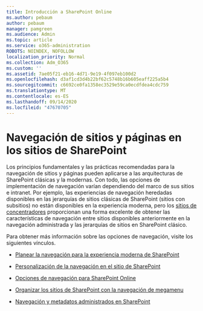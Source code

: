 ```yaml
---
title: Introducción a SharePoint Online
ms.author: pebaum
author: pebaum
manager: pamgreen
ms.audience: Admin
ms.topic: article
ms.service: o365-administration
ROBOTS: NOINDEX, NOFOLLOW
localization_priority: Normal
ms.collection: Adm_O365
ms.custom: ''
ms.assetid: 7ae05f21-eb16-4d71-9e19-4f097eb100d2
ms.openlocfilehash: d3af1cd3d4b22bf62c5748b16b605eaff225a5b4
ms.sourcegitcommit: c6692ce0fa1358ec3529e59ca0ecdfdea4cdc759
ms.translationtype: MT
ms.contentlocale: es-ES
ms.lasthandoff: 09/14/2020
ms.locfileid: "47670705"
---
```

# <a name="site-and-page-navigation-in-sharepoint-sites"></a>Navegación de sitios y páginas en los sitios de SharePoint

Los principios fundamentales y las prácticas recomendadas para la navegación de sitios y páginas pueden aplicarse a las arquitecturas de SharePoint clásicas y la modernas. Con todo, las opciones de implementación de navegación varían dependiendo del marco de sus sitios e intranet. Por ejemplo, las experiencias de navegación heredadas disponibles en las jerarquías de sitios clásicas de SharePoint (sitios con subsitios) no están disponibles en la experiencia moderna, pero los [sitios de concentradores](https://support.office.com/article/fe26ae84-14b7-45b6-a6d1-948b3966427f) proporcionan una forma excelente de obtener las características de navegación entre sitios disponibles anteriormente en la navegación administrada y las jerarquías de sitios en SharePoint clásico.

 Para obtener más información sobre las opciones de navegación, visite los siguientes vínculos.

 - [Planear la navegación para la experiencia moderna de SharePoint](https://docs.microsoft.com/sharepoint/plan-navigation-modern-experience)

- [Personalización de la navegación en el sitio de SharePoint](https://support.office.com/article/customize-the-navigation-on-your-sharepoint-site-3cd61ae7-a9ed-4e1e-bf6d-4655f0bf25ca)

- [Opciones de navegación para SharePoint Online](https://docs.microsoft.com/office365/enterprise/navigation-options-for-sharepoint-online)
 
- [Organizar los sitios de SharePoint con la navegación de megamenu](https://techcommunity.microsoft.com/t5/Microsoft-SharePoint-Blog/Organize-your-SharePoint-sites-with-megamenu-navigation-and-new/ba-p/328068)

- [Navegación y metadatos administrados en SharePoint](https://docs.microsoft.com/sharepoint/dev/general-development/managed-metadata-and-navigation-in-sharepoint)


